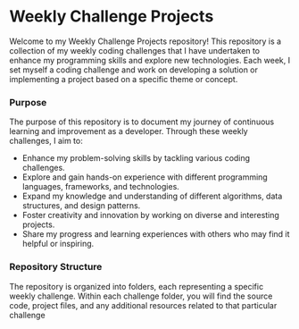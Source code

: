 # Weekly Challenge Projects
Welcome to my Weekly Challenge Projects repository! This repository is a collection of my weekly coding challenges that I have undertaken to enhance my programming skills and explore new technologies. Each week, I set myself a coding challenge and work on developing a solution or implementing a project based on a specific theme or concept.

### Purpose
The purpose of this repository is to document my journey of continuous learning and improvement as a developer. Through these weekly challenges, I aim to:

- Enhance my problem-solving skills by tackling various coding challenges.
- Explore and gain hands-on experience with different programming languages, frameworks, and technologies.
- Expand my knowledge and understanding of different algorithms, data structures, and design patterns.
- Foster creativity and innovation by working on diverse and interesting projects.
- Share my progress and learning experiences with others who may find it helpful or inspiring.

### Repository Structure

The repository is organized into folders, each representing a specific weekly challenge. Within each challenge folder, you will find the source code, project files, and any additional resources related to that particular challenge